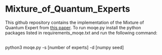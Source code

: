 # Mixture_of_Quantum_Experts
This github repository contains the implementation of the Mixture of Quantum Expert from [this paper](https://arxiv.org/pdf/2505.14789). To run moqe.py install the python packages listed in requirements_moqe.txt and run the following command:

<br/>
python3 moqe.py -s [number of experts] -d [numpy seed]
